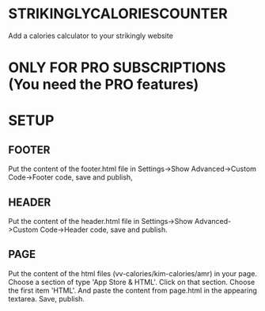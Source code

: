 # STRIKINGLYCALORIESCOUNTER
Add a calories calculator to your strikingly website

# ONLY FOR PRO SUBSCRIPTIONS (You need the PRO features)

# SETUP
## FOOTER
Put the content of the footer.html file in Settings->Show Advanced->Custom Code->Footer code, save and publish,

## HEADER
Put the content of the header.html file in Settings->Show Advanced->Custom Code->Header code, save and publish.

## PAGE
Put the content of the html files (vv-calories/kim-calories/amr) in your page. Choose a section of type 'App Store & HTML'. Click on that section. Choose the first item 'HTML'. And paste the content from page.html in the appearing textarea. Save, publish.

